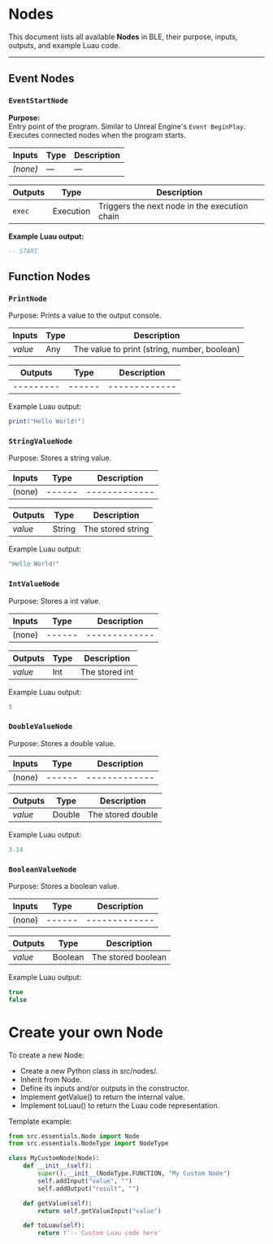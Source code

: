 # Nodes

This document lists all available **Nodes** in BLE, their purpose, inputs, outputs, and example Luau code.

---

## Event Nodes

### `EventStartNode`
**Purpose:**  
Entry point of the program. Similar to Unreal Engine's `Event BeginPlay`.  
Executes connected nodes when the program starts.

| Inputs | Type | Description |
|--------|------|-------------|
| *(none)* | — | — |

| Outputs | Type | Description |
|---------|------|-------------|
| `exec` | Execution | Triggers the next node in the execution chain |

**Example Luau output:**
```lua
-- START
```

## Function Nodes

### `PrintNode`

Purpose: Prints a value to the output console.

| Inputs | Type | Description |
|--------|------|-------------|
| *value* | Any | The value to print (string, number, boolean) |

| Outputs | Type | Description |
|---------|---|-------------|
|---------|------|-------------|

Example Luau output:
```lua
print("Hello World!")
```


### `StringValueNode`

Purpose: Stores a string value.

| Inputs | Type | Description |
|--------|------|-------------|
| (none) |------|-------------|

| Outputs | Type   | Description       |
|---------|--------|-------------------|
| *value* | String | The stored string |

Example Luau output:
```lua
"Hello World!"
```

### `IntValueNode`

Purpose: Stores a int value.

| Inputs | Type | Description |
|--------|------|-------------|
| (none) |------|-------------|

| Outputs | Type | Description    |
|---------|------|----------------|
| *value* | Int  | The stored int |

Example Luau output:
```lua
5
```

### `DoubleValueNode`

Purpose: Stores a double value.

| Inputs | Type | Description |
|--------|------|-------------|
| (none) |------|-------------|

| Outputs | Type   | Description    |
|---------|--------|----------------|
| *value* | Double | The stored double |

Example Luau output:
```lua
3.14
```

### `BooleanValueNode`

Purpose: Stores a boolean value.

| Inputs | Type | Description |
|--------|------|-------------|
| (none) |------|-------------|

| Outputs | Type    | Description    |
|---------|---------|----------------|
| *value* | Boolean | The stored boolean |

Example Luau output:
```lua
true
false
```

# Create your own Node

To create a new Node:
- Create a new Python class in src/nodes/.
- Inherit from Node.
- Define its inputs and/or outputs in the constructor.
- Implement getValue() to return the internal value.
- Implement toLuau() to return the Luau code representation.

Template example:
```python 
from src.essentials.Node import Node
from src.essentials.NodeType import NodeType

class MyCustomNode(Node):
    def __init__(self):
        super().__init__(NodeType.FUNCTION, "My Custom Node")
        self.addInput("value", "")
        self.addOutput("result", "")

    def getValue(self):
        return self.getValueInput("value")

    def toLuau(self):
        return f'-- Custom Luau code here'
```